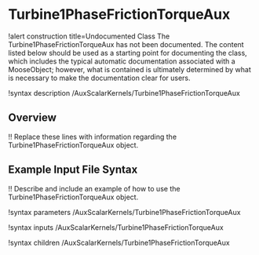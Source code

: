 # Turbine1PhaseFrictionTorqueAux

!alert construction title=Undocumented Class
The Turbine1PhaseFrictionTorqueAux has not been documented. The content listed below should be used as a starting point for
documenting the class, which includes the typical automatic documentation associated with a
MooseObject; however, what is contained is ultimately determined by what is necessary to make the
documentation clear for users.

!syntax description /AuxScalarKernels/Turbine1PhaseFrictionTorqueAux

## Overview

!! Replace these lines with information regarding the Turbine1PhaseFrictionTorqueAux object.

## Example Input File Syntax

!! Describe and include an example of how to use the Turbine1PhaseFrictionTorqueAux object.

!syntax parameters /AuxScalarKernels/Turbine1PhaseFrictionTorqueAux

!syntax inputs /AuxScalarKernels/Turbine1PhaseFrictionTorqueAux

!syntax children /AuxScalarKernels/Turbine1PhaseFrictionTorqueAux
